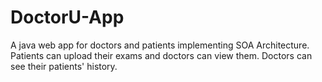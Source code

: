 # DoctorU-App
A java web app for doctors and patients implementing SOA Architecture. Patients can upload their exams and doctors can view them. Doctors can see their patients' history.
